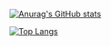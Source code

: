 [![Anurag's GitHub stats](https://github-readme-stats.vercel.app/api?username=wndeld777&theme=dark)](https://github.com/anuraghazra/github-readme-stats)

[![Top Langs](https://github-readme-stats.vercel.app/api/top-langs/?username=wndeld777&theme=dark&layout=compact)](https://github.com/anuraghazra/github-readme-stats)
